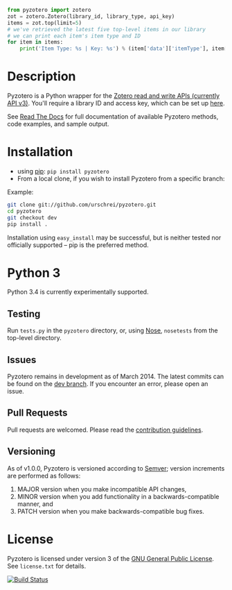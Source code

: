 ``` python
from pyzotero import zotero
zot = zotero.Zotero(library_id, library_type, api_key)
items = zot.top(limit=5)
# we've retrieved the latest five top-level items in our library
# we can print each item's item type and ID
for item in items:
    print('Item Type: %s | Key: %s') % (item['data']['itemType'], item['data']['key'])
```

# Description #
Pyzotero is a Python wrapper for the [Zotero read and write APIs (currently API v3)][1]. You'll require a library ID and access key, which can be set up [here][2].

See [Read The Docs][3] for full documentation of available Pyzotero methods, code examples, and sample output.

# Installation #

* using [pip][10]: `pip install pyzotero` 
* From a local clone, if you wish to install Pyzotero from a specific branch: 

Example:

``` bash
git clone git://github.com/urschrei/pyzotero.git
cd pyzotero
git checkout dev
pip install .
```

Installation using `easy_install` may be successful, but is neither tested nor officially supported – pip is the preferred method.

# Python 3 #

Python 3.4 is currently experimentally supported.

## Testing ##

Run `tests.py` in the `pyzotero` directory, or, using [Nose][7], `nosetests` from the top-level directory.

## Issues ##

Pyzotero remains in development as of March 2014. The latest commits can be found on the [dev branch][9]. If you encounter an error, please open an issue.

## Pull Requests ##

Pull requests are welcomed. Please read the [contribution guidelines](CONTRIBUTING.md). 

## Versioning ##
As of v1.0.0, Pyzotero is versioned according to [Semver](http://semver.org); version increments are performed as follows:  



1. MAJOR version when you make incompatible API changes,
2. MINOR version when you add functionality in a backwards-compatible manner, and
3. PATCH version when you make backwards-compatible bug fixes.

# License #

Pyzotero is licensed under version 3 of the [GNU General Public License][8]. See `license.txt` for details.  

[![Build Status](https://travis-ci.org/urschrei/pyzotero.png?branch=dev)](https://travis-ci.org/urschrei/pyzotero)


[1]: https://www.zotero.org/support/dev/web_api/v3/start
[2]: https://www.zotero.org/settings/keys/new
[3]: http://pyzotero.readthedocs.org/en/latest/
[4]: http://packages.python.org/Pyzotero/
[5]: http://feedparser.org
[6]: http://pypi.python.org/pypi/pip
[7]: https://nose.readthedocs.org/en/latest/
[8]: http://www.gnu.org/copyleft/gpl.html
[9]: https://github.com/urschrei/pyzotero/tree/dev
[10]: http://www.pip-installer.org/en/latest/index.html
